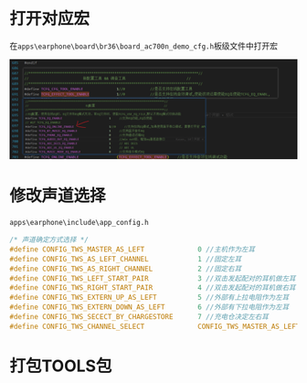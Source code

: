 # 打开对应宏

在`apps\earphone\board\br36\board_ac700n_demo_cfg.h`板级文件中打开宏

![1f3a407969de52e6a35b58e2c3a6117](./打开在线调试EQ并出tools包.assets/1f3a407969de52e6a35b58e2c3a6117.png)

# 修改声道选择

`apps\earphone\include\app_config.h`

```c
/* 声道确定方式选择 */
#define CONFIG_TWS_MASTER_AS_LEFT             0 //主机作为左耳
#define CONFIG_TWS_AS_LEFT_CHANNEL            1 //固定左耳
#define CONFIG_TWS_AS_RIGHT_CHANNEL           2 //固定右耳
#define CONFIG_TWS_LEFT_START_PAIR            3 //双击发起配对的耳机做左耳
#define CONFIG_TWS_RIGHT_START_PAIR           4 //双击发起配对的耳机做右耳
#define CONFIG_TWS_EXTERN_UP_AS_LEFT          5 //外部有上拉电阻作为左耳
#define CONFIG_TWS_EXTERN_DOWN_AS_LEFT        6 //外部有下拉电阻作为左耳
#define CONFIG_TWS_SECECT_BY_CHARGESTORE      7 //充电仓决定左右耳
#define CONFIG_TWS_CHANNEL_SELECT             CONFIG_TWS_MASTER_AS_LEFT//CONFIG_TWS_AS_LEFT_CHANNEL //配对方式选择
```

# 打包TOOLS包